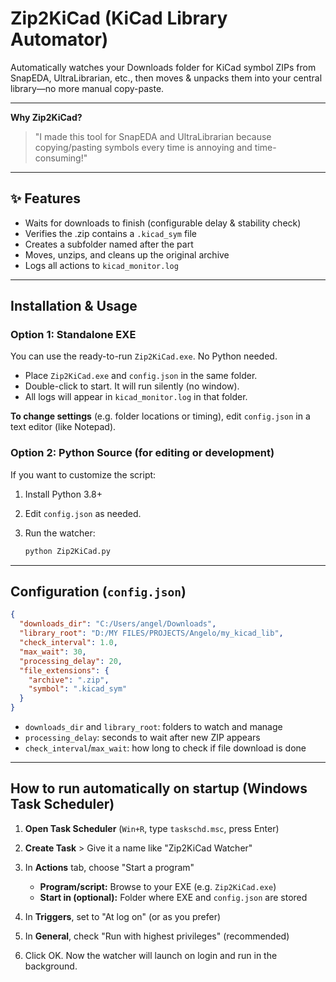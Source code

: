 # Zip2KiCad (KiCad Library Automator)

Automatically watches your Downloads folder for KiCad symbol ZIPs from SnapEDA, UltraLibrarian, etc., then moves & unpacks them into your central library—no more manual copy-paste.

---

**Why Zip2KiCad?**

> "I made this tool for SnapEDA and UltraLibrarian because copying/pasting symbols every time is annoying and time-consuming!"
---

## ✨ Features

* Waits for downloads to finish (configurable delay & stability check)
* Verifies the .zip contains a `.kicad_sym` file
* Creates a subfolder named after the part
* Moves, unzips, and cleans up the original archive
* Logs all actions to `kicad_monitor.log`

---

## Installation & Usage

### **Option 1: Standalone EXE**

You can use the ready-to-run `Zip2KiCad.exe`. No Python needed.

* Place `Zip2KiCad.exe` and `config.json` in the same folder.
* Double-click to start. It will run silently (no window).
* All logs will appear in `kicad_monitor.log` in that folder.

**To change settings** (e.g. folder locations or timing), edit `config.json` in a text editor (like Notepad).

### **Option 2: Python Source (for editing or development)**

If you want to customize the script:

1. Install Python 3.8+

2. Edit `config.json` as needed.

3. Run the watcher:

   ```bash
   python Zip2KiCad.py
   ```

---

## Configuration (`config.json`)

```json
{
  "downloads_dir": "C:/Users/angel/Downloads",
  "library_root": "D:/MY FILES/PROJECTS/Angelo/my_kicad_lib",
  "check_interval": 1.0,
  "max_wait": 30,
  "processing_delay": 20,
  "file_extensions": {
    "archive": ".zip",
    "symbol": ".kicad_sym"
  }
}
```

* `downloads_dir` and `library_root`: folders to watch and manage
* `processing_delay`: seconds to wait after new ZIP appears
* `check_interval`/`max_wait`: how long to check if file download is done

---

## How to run automatically on startup (Windows Task Scheduler)

1. **Open Task Scheduler** (`Win+R`, type `taskschd.msc`, press Enter)
2. **Create Task** > Give it a name like "Zip2KiCad Watcher"
3. In **Actions** tab, choose "Start a program"

   * **Program/script:** Browse to your EXE (e.g. `Zip2KiCad.exe`)
   * **Start in (optional):** Folder where EXE and `config.json` are stored
4. In **Triggers**, set to "At log on" (or as you prefer)
5. In **General**, check "Run with highest privileges" (recommended)
6. Click OK. Now the watcher will launch on login and run in the background.


